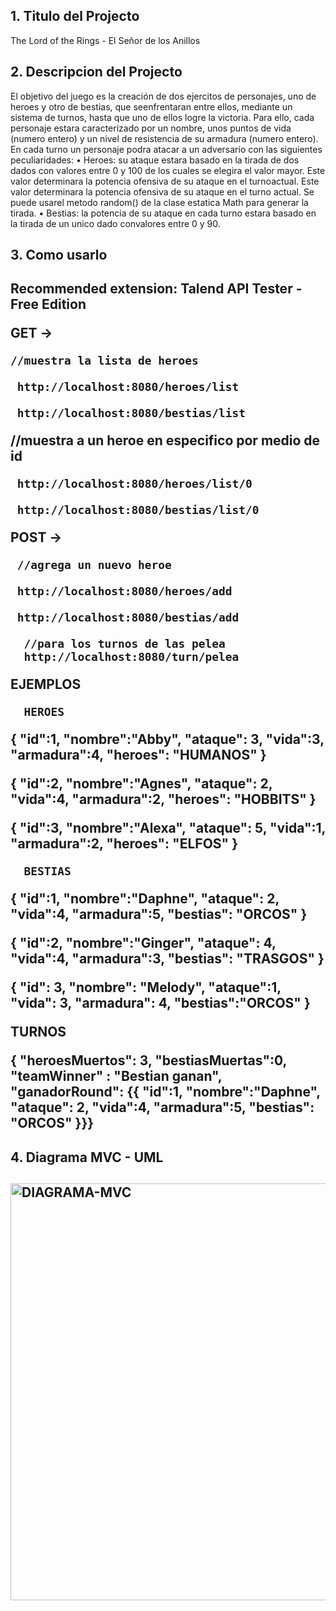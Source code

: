 <h2>1. Titulo del Projecto</h2>

The Lord of the Rings - El Señor de los Anillos

<h2>2. Descripcion del Projecto</h2>
El objetivo del juego es la creación de dos ejercitos de personajes, uno de heroes y otro de bestias, que
seenfrentaran entre ellos, mediante un sistema de turnos, hasta que uno de ellos logre la victoria. Para
ello, cada personaje estara caracterizado por un nombre, unos puntos de vida (numero entero) y un nivel
de resistencia de su armadura (numero entero). En cada turno un personaje podra atacar a un adversario
con las siguientes peculiaridades:
• Heroes: su ataque estara basado en la tirada de dos dados con valores entre 0 y 100 de los cuales
se elegira el valor mayor. Este valor determinara la potencia ofensiva de su ataque en el
turnoactual. Este valor determinara la potencia ofensiva de su ataque en el turno actual. Se puede
usarel metodo random() de la clase estatica Math para generar la tirada.
• Bestias: la potencia de su ataque en cada turno estara basado en la tirada de un unico dado
convalores entre 0 y 90.

<h2>3. Como usarlo<h2>
<p>Recommended extension: Talend API Tester - Free Edition</p>

GET -> 
      
    //muestra la lista de heroes
       
     http://localhost:8080/heroes/list 
      
     http://localhost:8080/bestias/list 
       
   //muestra a un heroe en especifico por medio de id
       
     http://localhost:8080/heroes/list/0
     
     http://localhost:8080/bestias/list/0
       
POST -> 
      
     //agrega un nuevo heroe
       
     http://localhost:8080/heroes/add
     
     http://localhost:8080/bestias/add
      
      //para los turnos de las pelea
      http://localhost:8080/turn/pelea
  

EJEMPLOS
      
      HEROES
      
  {
  "id":1,
  "nombre":"Abby",
  "ataque": 3,
  "vida":3,
  "armadura":4,
  "heroes": "HUMANOS"
}
      
{
  "id":2,
  "nombre":"Agnes",
  "ataque": 2,
  "vida":4,
  "armadura":2,
  "heroes": "HOBBITS"
}
 
      
  {
  "id":3,
  "nombre":"Alexa",
  "ataque": 5,
  "vida":1,
  "armadura":2,
  "heroes": "ELFOS"
}
     
      BESTIAS
      
{
  "id":1,
  "nombre":"Daphne",
  "ataque": 2,
  "vida":4,
  "armadura":5,
  "bestias": "ORCOS" 
 }
      
{ "id":2, 
    "nombre":"Ginger", 
    "ataque": 4, 
     "vida":4, 
     "armadura":3, 
     "bestias": "TRASGOS"
}
      
{
   "id": 3,
  "nombre": "Melody",
   "ataque":1,
  "vida": 3,
  "armadura": 4,
  "bestias":"ORCOS"
}
      
  TURNOS
      
  {
 "heroesMuertos": 3,
 "bestiasMuertas":0,
 "teamWinner" : "Bestian ganan",
 "ganadorRound": {{
  "id":1,
  "nombre":"Daphne",
  "ataque": 2,
  "vida":4,
  "armadura":5,
  "bestias": "ORCOS" 
 }}}
     

<h2>4. Diagrama MVC - UML <h2>

<img width="667" alt="DIAGRAMA-MVC" src="https://user-images.githubusercontent.com/9613461/205744340-135c2be7-7e9f-406b-b639-19b6f7a092e4.PNG">
